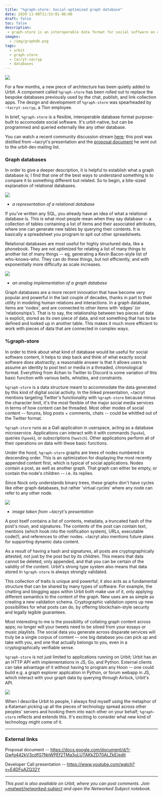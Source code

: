 ```yaml
---
title: "%graph-store: Social-optimized graph database"
date: 2020-11-08T11:53:01-06:00
draft: false
toc: false
description: 
 - graph-store is an interoperable data format for social software on urbit
images: 
  - /img/graphdb.png
tags: 
  - urbit
  - graph-store
  - tacryt-socryp
  - databases
---
```


![](/img/graphdb.png)

For a few months, a new piece of architecture has been quietly added to Urbit. A component called `%graph-store` has been rolled out to replace the bespoke databases previously used by the chat, publish, and link collection apps. The design and development of `%graph-store` was spearheaded by `~tacryt-socryp`, a Tlon employee.

In brief, `%graph-store` is a flexible, interoperable database format purpose-built to accomodate social software. It's urbit-native, but can be programmed and queried externally like any other database. 

You can watch a recent community discussion stream [here](https://www.youtube.com/watch?v=E4DFuAZQ32Y); this post was distilled from ~tacryt's presentation and the [proposal document](https://docs.google.com/document/d/1-Gwfg442kV3cdfG7NnWPEf2TMa3uLUTAKkZD70ALZkE/edit) he sent out to the urbit-dev mailing list.

### Graph databases

In order to give a deeper description, it is helpful to establish what a graph database is; I find that one of the best ways to understand something is to compare it to something different but related. So to begin, a bite-sized explanation of relational databases.

![](/img/relational.png)
- *a representation of a relational database*

If you've written any SQL, you already have an idea of what a relational database is. This is what most people mean when they say database -- a collection of tables containing a list of items and their associated attributes, where one can generate new tables by querying their contents. It is basically a spreadsheet you program to spit out other spreadsheets. 

Relational databases are most useful for highly structured data, like a phonebook. They are not optimized for relating a list of many things to another list of many things -- eg, generating a Kevin Bacon-style list of who-knows-who. They can do these things, but not efficiently, and with exponentially more difficulty as scale increases.

![](/img/analog-graph.jpg)
- *an analog implementation of a graph database*

Graph databases are a more recent innovation that have become very popular and powerful in the last couple of decades, thanks in part to their utility in modeling human relations and interactions. In a graph database, items are 'nodes', and are connected to other items with 'edges' (or 'relationships'). That is to say, the relationship between two pieces of data is explicit, stored as its own piece of data, and not something that has to be defined and looked up in another table. This makes it much more efficient to work with pieces of data that are connected in complex ways.

### %graph-store

In order to think about what kind of database would be useful for social software content, it helps to step back and think of what exactly social software *does* abstractly; a reasonable answer is that it allows users to assume an identity to post text or media in a threaded, chronological format. Everything from 4chan to Twitter to Discord is some variation of this basic function with various bells, whistles, and constraints.

`%graph-store` is a data structure meant to accommodate the data generated by this kind of digital social activity. In the linked presentation, ~tacryt mentions targeting Twitter's functionality with `%graph-store` because minus the character limit, it's the most flexible of the major social media services in terms of how content can be threaded. Most other modes of social content -- forums, blog posts + comments, chats -- could be whittled out of the Twitter format.

`%graph-store` runs as a Gall application in userspace, acting as a database microservice. Applications can interact with it with commands (`%poke`), queries (`%peek`), or subscriptions (`%watch`). Other applications perform all of their  operations on data with these basic functions. 

Under the hood, `%graph-store` graphs are trees of nodes numbered in descending order. This is an optimization for displaying the most recently appended content first, which is typical of social applications. Nodes contain a post, as well as another graph. That graph can either be empty, or contain the node's children -- i.e. its replies. 

Since Nock only understands binary trees, these graphs don't have cycles like other graph databases, but rather 'virtual cycles' where any node can refer to any other node.

![](/img/graph-store.jpg)
- *image taken from ~tacryt's presentation*

A post itself contains a list of contents, metadata, a truncated hash of the post's noun, and signatures. The contents of the post can contain text, mentions (which hook into the notification system), URLs, executable code(!), and references to other nodes. ~tacryt also mentions future plans for supporting dynamic data content. 

As a result of having a hash and signatures, all posts are cryptographically attested, not just by the post but by its children. This means that data cannot be deleted, only appended, and that you can be certain of the validity of the content. Urbit's strong type system also means that data stored in `%graph-store` is always strongly validated.

This collection of traits is unique and powerful; it also acts as a fundamental structure that can be shared by many types of software. For example, the chatting and blogging apps within Urbit both make use of it, only applying different semantics to the content of the graph. New uses are as simple as creating a new validation schema. Cryptographic validation opens up new possibilities for what posts can do, by offering blockchain-style security and legally legible guarantees.

Most interesting to me is the possibility of collating graph content across apps; no longer will your tweets need to be siloed from your essays or music playlists. The social data you generate across disparate services will truly be a single corpus of content -- one big database you can pick up and take with you, and one that actually belongs to you, even in a cryptographically verifiable sense.

`%graph-store` is not just limited to applications running on Urbit; Urbit has an an HTTP API with implementations in JS, Go, and Python. External clients can take advantage of it without having to program any Hoon -- one could build e.g. a graph explorer application in Python, or forum webapp in JS, which interact with your graph data by querying through Airlock, Urbit's API.

![](/img/katamari.jpg)

When I describe Urbit to people, I always find myself using the metaphor of a Katamari picking up all the pieces of technology spread across other peoples' servers and hooking them into each other on your behalf; `%graph-store` reflects and extends this. It's exciting to consider what new kind of technology might come of it.

---

### External links

Proposal document -- https://docs.google.com/document/d/1-Gwfg442kV3cdfG7NnWPEf2TMa3uLUTAKkZD70ALZkE/edit

Developer Call presentation -- https://www.youtube.com/watch?v=E4DFuAZQ32Y

---

*This post is also available on Urbit, where you can post comments. Join [~matwet/networked-subject](web+urbitgraph://group/~matwet/networked-subject/) and open the Networked Subject notebook.*